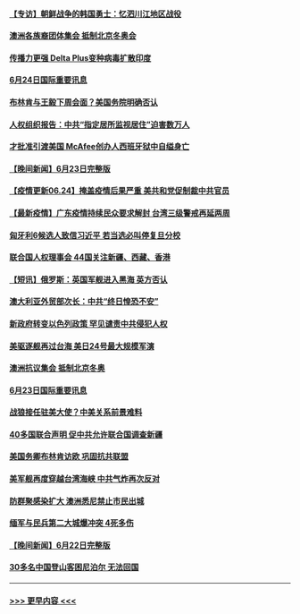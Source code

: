 #### [【专访】朝鲜战争的韩国勇士：忆泗川江地区战役](../pages/prog202/a103150309.md?t=06242301) 
#### [澳洲各族裔团体集会 抵制北京冬奥会](../pages/prog202/a103150184.md?t=06242301) 
#### [传播力更强 Delta Plus变种病毒扩散印度](../pages/prog202/a103150185.md?t=06242301) 
#### [6月24日国际重要讯息](../pages/prog202/a103150159.md?t=06242301) 
#### [布林肯与王毅下周会面？美国务院明确否认](../pages/prog202/a103150068.md?t=06242301) 
#### [人权组织报告：中共“指定居所监视居住”迫害数万人](../pages/prog202/a103149940.md?t=06242301) 
#### [才批准引渡美国 McAfee创办人西班牙狱中自缢身亡](../pages/prog202/a103149948.md?t=06242301) 
#### [【晚间新闻】6月23日完整版](../pages/prog202/a103149960.md?t=06242301) 
#### [【疫情更新06.24】掩盖疫情后果严重 美共和党促制裁中共官员](../pages/prog202/a103133785.md?t=06242301) 
#### [【最新疫情】广东疫情持续民众要求解封 台湾三级警戒再延两周](../pages/prog202/a103149544.md?t=06242301) 
#### [匈牙利6候选人致信习近平 若当选必叫停复旦分校](../pages/prog202/a103149677.md?t=06242301) 
#### [联合国人权理事会 44国关注新疆、西藏、香港](../pages/prog202/a103149645.md?t=06242301) 
#### [【短讯】俄罗斯：英国军舰进入黑海 英方否认](../pages/prog202/a103149549.md?t=06242301) 
#### [澳大利亚外贸部次长：中共“终日惶恐不安”](../pages/prog202/a103149532.md?t=06242301) 
#### [新政府转变以色列政策 罕见谴责中共侵犯人权](../pages/prog202/a103149446.md?t=06242301) 
#### [美驱逐舰再过台海 美日24号最大规模军演](../pages/prog202/a103149475.md?t=06242301) 
#### [澳洲抗议集会 抵制北京冬奥](../pages/prog202/a103149467.md?t=06242301) 
#### [6月23日国际重要讯息](../pages/prog202/a103149296.md?t=06242301) 
#### [战狼接任驻美大使？中美关系前景难料](../pages/prog202/a103149261.md?t=06242301) 
#### [40多国联合声明 促中共允许联合国调查新疆](../pages/prog202/a103149254.md?t=06242301) 
#### [美国务卿布林肯访欧 巩固抗共联盟](../pages/prog202/a103149209.md?t=06242301) 
#### [美军舰再度穿越台湾海峡 中共气炸再次反对](../pages/prog202/a103149207.md?t=06242301) 
#### [防群聚感染扩大 澳洲悉尼禁止市民出城](../pages/prog202/a103149142.md?t=06242301) 
#### [缅军与民兵第二大城爆冲突 4死多伤](../pages/prog202/a103149133.md?t=06242301) 
#### [【晚间新闻】6月22日完整版](../pages/prog202/a103149044.md?t=06242301) 
#### [30多名中国登山客困尼泊尔 无法回国](../pages/prog202/a103149101.md?t=06242301) 

----
#### [ >>> 更早内容 <<< ](../indexes/prog202-earlier.md)
